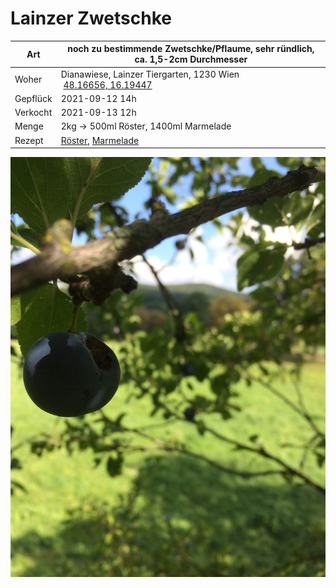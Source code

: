 # Lainzer Zwetschke

| Art      | noch zu bestimmende Zwetschke/Pflaume, sehr ründlich, ca. 1,5-2cm Durchmesser                                                              |
| -------- | ------------------------------------------------------------------------------------------------------------------------------------------ |
| Woher    | Dianawiese, Lainzer Tiergarten, 1230 Wien<br/> [48.16656, 16.19447](https://goo.gl/maps/evqjxrCt1w3ob8rf7)                                 |
| Gepflück | 2021-09-12 14h                                                                                                                             |
| Verkocht | 2021-09-13 12h                                                                                                                             |
| Menge    | 2kg -> 500ml Röster, 1400ml Marmelade                                                                                                      |
| Rezept   | [Röster](https://www.gutekueche.at/zwetschkenroester-rezept-1355), [Marmelade](https://www.gutekueche.at/zwetschkenmarmelade-rezept-42578) |

![IMG_8130.JPG](IMG_8130.JPG)